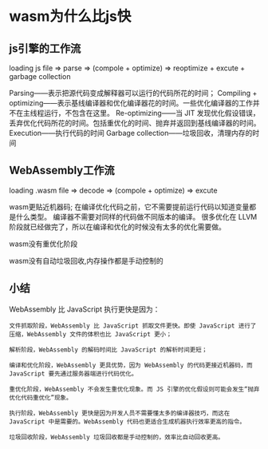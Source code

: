 # wasm为什么比js快

## js引擎的工作流

loading js file => parse => (compole + optimize) => reoptimize + excute + garbage collection

Parsing——表示把源代码变成解释器可以运行的代码所花的时间；
Compiling + optimizing——表示基线编译器和优化编译器花的时间。一些优化编译器的工作并不在主线程运行，不包含在这里。
Re-optimizing——当 JIT 发现优化假设错误，丢弃优化代码所花的时间。包括重优化的时间、抛弃并返回到基线编译器的时间。
Execution——执行代码的时间
Garbage collection——垃圾回收，清理内存的时间

## WebAssembly工作流

loading .wasm file => decode => (compole + optimize) => excute

wasm更贴近机器码;
在编译优化代码之前，它不需要提前运行代码以知道变量都是什么类型。
编译器不需要对同样的代码做不同版本的编译。
很多优化在 LLVM 阶段就已经做完了，所以在编译和优化的时候没有太多的优化需要做。

wasm没有重优化阶段

wasm没有自动垃圾回收,内存操作都是手动控制的

## 小结
WebAssembly 比 JavaScript 执行更快是因为：

```
文件抓取阶段，WebAssembly 比 JavaScript 抓取文件更快。即使 JavaScript 进行了压缩，WebAssembly 文件的体积也比 JavaScript 更小；

解析阶段，WebAssembly 的解码时间比 JavaScript 的解析时间更短；

编译和优化阶段，WebAssembly 更具优势，因为 WebAssembly 的代码更接近机器码，而 JavaScript 要先通过服务器端进行代码优化。

重优化阶段，WebAssembly 不会发生重优化现象。而 JS 引擎的优化假设则可能会发生“抛弃优化代码重优化”现象。

执行阶段，WebAssembly 更快是因为开发人员不需要懂太多的编译器技巧，而这在 JavaScript 中是需要的。WebAssembly 代码也更适合生成机器执行效率更高的指令。

垃圾回收阶段，WebAssembly 垃圾回收都是手动控制的，效率比自动回收更高。

```


